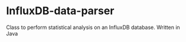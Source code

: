# InfluxDB-data-parser

Class to perform statistical analysis on an InfluxDB database. Written in Java
